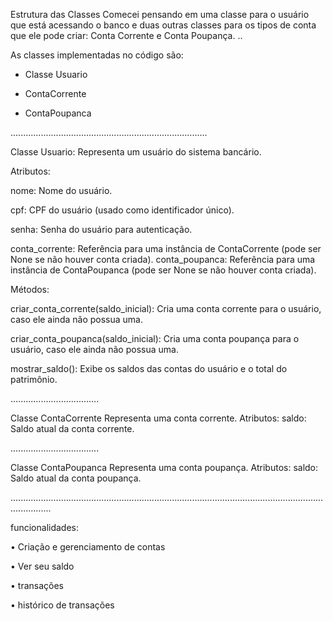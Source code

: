 Estrutura das Classes
Comecei pensando em uma classe para o usuário que está acessando
o banco e duas outras classes para os tipos de conta que ele pode criar: Conta Corrente e Conta Poupança.
..


As classes implementadas no código são:

- Classe Usuario

- ContaCorrente

- ContaPoupanca

..............................................................................

 Classe Usuario:
Representa um usuário do sistema bancário.

Atributos:

nome: Nome do usuário.

cpf: CPF do usuário (usado como identificador único).

senha: Senha do usuário para autenticação.





conta_corrente: Referência para uma instância de ContaCorrente (pode ser None se não houver conta criada).
conta_poupanca: Referência para uma instância de ContaPoupanca (pode ser None se não houver conta criada).




Métodos:

criar_conta_corrente(saldo_inicial): Cria uma conta corrente para o usuário, caso ele ainda não possua uma.

criar_conta_poupanca(saldo_inicial): Cria uma conta poupança para o usuário, caso ele ainda não possua uma.

mostrar_saldo(): Exibe os saldos das contas do usuário e o total do patrimônio.




...................................

Classe ContaCorrente
Representa uma conta corrente.
Atributos:
saldo: Saldo atual da conta corrente.



...................................

Classe ContaPoupanca
Representa uma conta poupança.
Atributos:
saldo: Saldo atual da conta poupança.


............................................................................................................................................



funcionalidades: 

• Criação e gerenciamento de contas

• Ver seu saldo

• transações 

• histórico de transações


